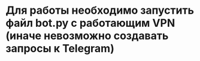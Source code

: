 # Для работы необходимо запустить файл bot.py с работающим VPN (иначе невозможно создавать запросы к Telegram)
